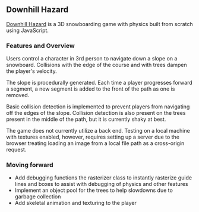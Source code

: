 ## Downhill Hazard

[Downhill Hazard](https://axadn.github.io/downhill-hazard/) is a 3D snowboarding game with physics built from scratch using JavaScript.


### Features and Overview
Users control a character in 3rd person to navigate down a slope on a snowboard.
Collisions with the edge of the course and with trees dampen the player's velocity.

The slope is procedurally generated. Each time a player progresses forward a segment,
a new segment is added to the front of the path as one is removed.

Basic collision detection is implemented to prevent players from navigating off the edges of the slope.
Collision detection is also present on the trees present in the middle of the path, but it is currently shaky at best.

The game does not currently utilize a back end. Testing on a local machine with textures enabled, however,
requires setting up a server due to the browser treating loading an image from a local file path as a cross-origin request.


### Moving forward
- Add debugging functions the rasterizer class to instantly rasterize guide lines and boxes to
assist with debugging of physics and other features
- Implement an object pool for the trees to help slowdowns due to garbage collection
- Add skeletal animation and texturing to the player
